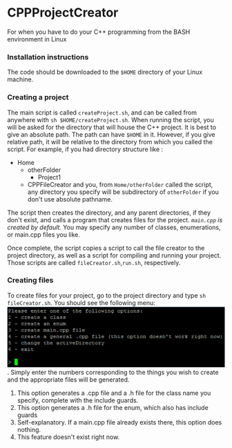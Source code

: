 # CPPProjectCreator
For when you have to do your C++ programming from the BASH environment in Linux
### Installation instructions
The code should be downloaded to the `$HOME` directory of your Linux machine.
### Creating a project
The main script is called `createProject.sh`, and can be called from anywhere with `sh $HOME/createProject.sh`. When running the script, you will be asked for the directory that will house the C++ project. It is best to give an absolute path. The path can have `$HOME` in it. However, if you give relative path, it will be relative to the directory from which you called the script. For example, if you had directory structure like :
* Home
  * otherFolder
    * Project1
  * CPPFileCreator
and you, from `Home/otherFolder` called the script, any directory you specify will be subdirectory of `otherFolder` if you don't use absolute pathname.

The script then creates the directory, and any parent directories, if they don't exist, and calls a program that creates files for the project. *`main.cpp` is created by default.* You may specify any number of classes, enumerations, or main.cpp files you like. 

Once complete, the script copies a script to call the file creator to the project directory, as well as a script for compiling and running your project. Those scripts are called `fileCreator.sh`,`run.sh`, respectively.
### Creating files
To create files for your project, go to the project directory and type `sh fileCreator.sh`. You should see the following menu: 
![File creator menu](/image.png).
Simply enter the numbers corresponding to the things you wish to create and the appropriate files will be generated.
1. This option generates a .cpp file and a .h file for the class name you specify, complete with the include guards.
2. This option generates a .h file for the enum, which also has include guards
3. Self-explanatory. If a main.cpp file already exists there, this option does nothing.
4. This feature doesn't exist right now.
